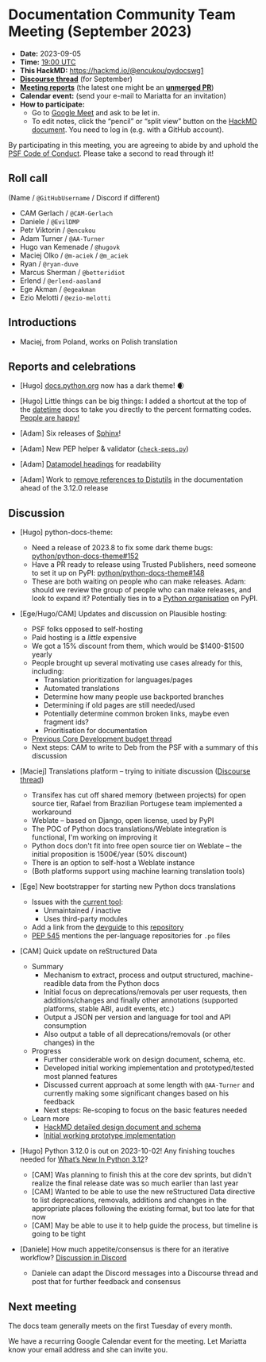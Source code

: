 # Documentation Community Team Meeting (September 2023)

- **Date:** 2023-09-05
- **Time:** [19:00 UTC](https://arewemeetingyet.com/UTC/2023-09-05/19:00/Docs%20Meeting)
- **This HackMD:** https://hackmd.io/@encukou/pydocswg1
- [**Discourse thread**](https://discuss.python.org/t/32355) (for September)
- [**Meeting reports**](https://docs-community.readthedocs.io/en/latest/monthly-meeting/index.html) (the latest one might be an [**unmerged PR**](https://github.com/python/docs-community/pulls))
- **Calendar event:** (send your e-mail to Mariatta for an invitation)
- **How to participate:**
  -  Go to [Google Meet](https://meet.google.com/dii-qrzf-wkw) and ask to be let in.
  -  To edit notes, click the “pencil” or “split view” button on the [HackMD document](https://hackmd.io/@encukou/pydocswg1). You need to log in (e.g. with a GitHub account).

By participating in this meeting, you are agreeing to abide by and uphold the [PSF Code of Conduct](https://www.python.org/psf/codeofconduct/).
Please take a second to read through it!


## Roll call

(Name / `@GitHubUsername` / Discord if different)
- CAM Gerlach / `@CAM-Gerlach`
- Daniele / `@EvilDMP`
- Petr Viktorin / `@encukou`
- Adam Turner / `@AA-Turner`
- Hugo van Kemenade / `@hugovk`
- Maciej Olko / `@m-aciek` / `@m_aciek`
- Ryan / `@ryan-duve`
- Marcus Sherman / `@betteridiot`
- Erlend / `@erlend-aasland`
- Ege Akman / `@egeakman`
- Ezio Melotti / `@ezio-melotti`


## Introductions

- Maciej, from Poland, works on Polish translation


## Reports and celebrations

- [Hugo] [docs.python.org](https://docs.python.org) now has a dark theme! 🌒

- [Hugo] Little things can be big things: I added a shortcut at the top of the [datetime](https://docs.python.org/3/library/datetime.html) docs to take you directly to the percent formatting codes. [People are happy!](https://mastodon.social/@hugovk/110951423574144386)

- [Adam] Six releases of [Sphinx](https://www.sphinx-doc.org/en/master/changes.html)!

- [Adam] New PEP helper & validator ([`check-peps.py`](https://github.com/python/peps/commit/814ceede975056cc56a019bbed62b29a6a875830))

- [Adam] [Datamodel headings](https://github.com/python/cpython/pull/108146) for readability

- [Adam] Work to [remove references to Distutils](https://github.com/python/cpython/issues/92584) in the documentation ahead of the 3.12.0 release


## Discussion

- [Hugo] python-docs-theme:
  - Need a release of 2023.8 to fix some dark theme bugs: [python/python-docs-theme#152](https://github.com/python/python-docs-theme/issues/152)
  - Have a PR ready to release using Trusted Publishers, need someone to set it up on PyPI: [python/python-docs-theme#148](https://github.com/python/python-docs-theme/pull/148)
  - These are both waiting on people who can make releases. Adam: should we review the group of people who can make releases, and look to expand it? Potentially ties in to a [Python organisation](https://github.com/python/steering-council/issues/207) on PyPI.


- [Ege/Hugo/CAM] Updates and discussion on Plausible hosting:
  - PSF folks opposed to self-hosting
  - Paid hosting is a *little* expensive
  - We got a 15% discount from them, which would be \$1400-\$1500 yearly
  - People brought up several motivating use cases already for this, including:
    - Translation prioritization for languages/pages
    - Automated translations
    - Determine how many people use backported branches
    - Determining if old pages are still needed/used
    - Potentially determine common broken links, maybe even fragment ids?
    - Prioritisation for documentation
  - [Previous Core Development budget thread](https://discuss.python.org/t/23507)
  - Next steps: CAM to write to Deb from the PSF with a summary of this discussion

- [Maciej] Translations platform – trying to initiate discussion ([Discourse thread](https://discuss.python.org/t/docs-translation-platform/29940))
  - Transifex has cut off shared memory (between projects) for open source tier, Rafael from Brazilian Portugese team implemented a workaround
  - Weblate – based on Django, open license, used by PyPI
  - The POC of Python docs translations/Weblate integration is functional, I'm working on improving it
  - Python docs don't fit into free open source tier on Weblate – the initial proposition is 1500€/year (50% discount)
  - There is an option to self-host a Weblate instance
  - (Both platforms support using machine learning translation tools)

- [Ege] New bootstrapper for starting new Python docs translations
  - Issues with the [current tool](https://github.com/JulienPalard/python-docs-cookiecutter):
    - Unmaintained / inactive
    - Uses third-party modules
  - Add a link from the [devguide](https://devguide.python.org/documentation/translating/#starting-a-new-translation) to this [repository](https://github.com/egeakman/python-docs-bootstrapper)
  - [PEP 545](https://peps.python.org/pep-0545/#repository-for-po-files) mentions the per-language repositories for `.po` files

- [CAM] Quick update on reStructured Data
  - Summary
    - Mechanism to extract, process and output structured, machine-readible data from the Python docs
    - Initial focus on deprecations/removals per user requests, then additions/changes and finally other annotations (supported platforms, stable ABI, audit events, etc.)
    - Output a JSON per version and language for tool and API consumption
    - Also output a table of all deprecations/removals (or other changes) in the
  - Progress
    - Further considerable work on design document, schema, etc.
    - Developed initial working implementation and prototyped/tested most planned features
    - Discussed current approach at some length with `@AA-Turner` and currently making some significant changes based on his feedback
    - Next steps: Re-scoping to focus on the basic features needed
  - Learn more
    - [HackMD detailed design document and schema](https://hackmd.io/jF8awEd3TuKh1Ia5Hqa_8g?view#TransformsProcessors)
    - [Initial working prototype implementation](https://github.com/python/cpython/compare/main...CAM-Gerlach:cpython:add-structured-deprecation-support)

- [Hugo] Python 3.12.0 is out on 2023-10-02! Any finishing touches needed for [What’s New In Python 3.12](https://docs.python.org/3.12/whatsnew/3.12.html)?
  - [CAM] Was planning to finish this at the core dev sprints, but didn't realize the final release date was so much earlier than last year
  - [CAM] Wanted to be able to use the new reStructured Data directive to list deprecations, removals, additions and changes in the appropriate places following the existing format, but too late for that now
  - [CAM] May be able to use it to help guide the process, but timeline is going to be tight

- [Daniele] How much appetite/consensus is there for an iterative workflow? [Discussion in Discord](https://discord.com/channels/935215565872693329/935215566334079058/1138743377962225794)
  - Daniele can adapt the Discord messages into a Discourse thread and post that for further feedback and consensus


## Next meeting

The docs team generally meets on the first Tuesday of every month.

We have a recurring Google Calendar event for the meeting. Let Mariatta know your email address and she can invite you.
